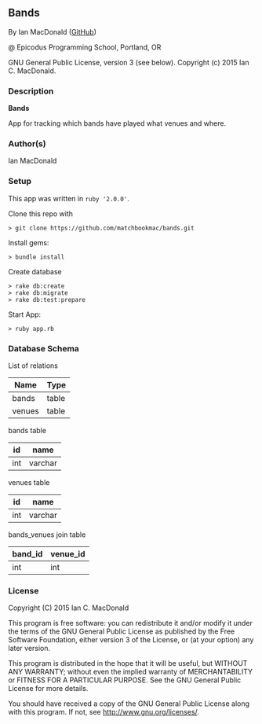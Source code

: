 ## Bands

<a href="APP LINK IF APPLICABLE" target="#"><APP LINK NAME></a>

By Ian MacDonald (<a href="https://github.com/matchbookmac" target="#">GitHub</a>)

@ Epicodus Programming School, Portland, OR

GNU General Public License, version 3 (see below). Copyright (c) 2015 Ian C. MacDonald.

### Description

**Bands**

App for tracking which bands have played what venues and where.

### Author(s)

Ian MacDonald

### Setup

This app was written in `ruby '2.0.0'`.

Clone this repo with
```console
> git clone https://github.com/matchbookmac/bands.git
```

Install gems:

```console
> bundle install
```

Create database
```console
> rake db:create
> rake db:migrate
> rake db:test:prepare
```

Start App:
```console
> ruby app.rb
```

### Database Schema

List of relations

   Name     | Type  
 ---------- | -------
 bands      | table
 venues     | table

bands table

id  | name
----|---------
int | varchar

venues table

id  | name
----|---------
int | varchar

bands_venues join table

band_id | venue_id
--------|---------
int     | int


### License ###
Copyright  (C)  2015  Ian C. MacDonald

This program is free software: you can redistribute it and/or modify
it under the terms of the GNU General Public License as published by
the Free Software Foundation, either version 3 of the License, or
(at your option) any later version.

This program is distributed in the hope that it will be useful,
but WITHOUT ANY WARRANTY; without even the implied warranty of
MERCHANTABILITY or FITNESS FOR A PARTICULAR PURPOSE.  See the
GNU General Public License for more details.

You should have received a copy of the GNU General Public License
along with this program.  If not, see <http://www.gnu.org/licenses/>.
